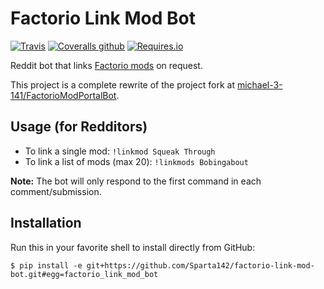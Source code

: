 # Factorio Link Mod Bot
[![Travis](https://img.shields.io/travis/Sparta142/factorio-link-mod-bot.svg)]()
[![Coveralls github](https://img.shields.io/coveralls/github/Sparta142/factorio-link-mod-bot.svg)]()
[![Requires.io](https://img.shields.io/requires/github/Sparta142/factorio-link-mod-bot.svg)]()

Reddit bot that links [Factorio mods](https://mods.factorio.com/) on request.

This project is a complete rewrite of the project fork at
[michael-3-141/FactorioModPortalBot](https://github.com/michael-3-141/FactorioModPortalBot).

## Usage (for Redditors)
* To link a single mod: `!linkmod Squeak Through`
* To link a list of mods (max 20): `!linkmods Bobingabout`

**Note:** The bot will only respond to the first command in each comment/submission.

## Installation
Run this in your favorite shell to install directly from GitHub:
```
$ pip install -e git+https://github.com/Sparta142/factorio-link-mod-bot.git#egg=factorio_link_mod_bot
```
